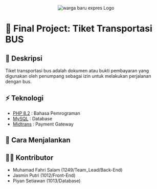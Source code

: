<p align="center">
    <img src="image/warga_baru_expres.jpg width="400" alt="warga baru expres Logo">
</p>

# 🌳 Final Project: Tiket Transportasi BUS

## 🌻 Deskripsi

Tiket transportasi bus adalah dokumen atau bukti pembayaran yang digunakan oleh penumpang sebagai izin untuk melakukan perjalanan dengan bus.

## ⚡ Teknologi

-   [PHP 8.2](https://php.net/) : Bahasa Pemrograman
-   [MySQL](https://www.mysql.com/) : Database
-   [Midtrans](https://midtrans.com/) : Payment Gateway

## 🚩 Cara Menjalankan

<!-- 1. Clone repository ini dengan perintah

```git
git clone https://github.com/bloomingbug/clean-app.git
``` -->

## 👨‍💻 Kontributor

-   Muhamad Fahri Salam (1249/Team_Lead/Back-End)
-   Jasmin Putri (1012/Front-End)
-   Piyan Setiawan (1013/Database)












